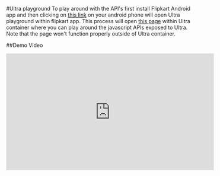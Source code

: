 #Ultra playground
To play around with the API's first install Flipkart Android app and then clicking on [this link](https://www.flipkart.com/ultra/?clientId=playground) on your android phone will open Ultra playground within flipkart app.
This process will open [this page](https://ultra-playground.herokuapp.com/) within Ultra container where you can play around the javascript APIs exposed to Ultra. Note that the page won't function properly outside of Ultra container.

##Demo Video
<iframe width="560" height="315" src="https://www.youtube.com/embed/h85e9EhrZfM" frameborder="0" allow="autoplay; encrypted-media" allowfullscreen></iframe>